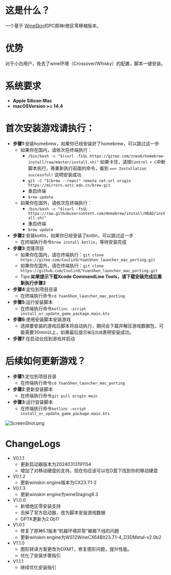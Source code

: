 # 这是什么？

一个基于 [WineSkin](https://github.com/Gcenx/WineskinServer)的PC原神/绝区零移植版本。

# 优势

对于小白用户，免去了wine环境（Crossover/Whisky）的配置，脚本一键安装。

# 系统要求

+ **Apple Silicon Mac**  
+ **macOSVersion >= 14.4**

# 首次安装游戏请执行：

+ **步骤1**:安装homebrew，如果你已经安装好了homebrew，可以跳过这一步
  + 如果你在国内，请依次在终端执行：
    + `/bin/bash -c "$(curl -fsSL https://gitee.com/ineo6/homebrew-install/raw/master/install.sh)"` 如果卡住，请按`Control + C`中断脚本执行，再重新执行前面的命令，看到 `==> Installation successful!` 说明安装成功
    + `git -C "$(brew --repo)" remote set-url origin https://mirrors.ustc.edu.cn/brew.git`
    + 重启终端
    + `brew update`
  + 如果你在国外，请依次在终端执行：
    + `/bin/bash -c "$(curl -fsSL https://raw.githubusercontent.com/Homebrew/install/HEAD/install.sh)"`
    + 重启终端
    + `brew update`
+ **步骤2**:安装kotlin，如果你已经安装了kotlin，可以跳过这一步
  + 在终端执行命令`brew install kotlin`，等待安装完成
+ **步骤3**:克隆项目
  + 如果你在国内，请在终端执行：`git clone https://gitee.com/Coulin9/YuanShen_launcher_mac_porting.git`
  + 如果你在国外，请在终端执行：`git clone https://github.com/Coulin9/YuanShen_launcher_mac_porting.git`
  + Tips:**如果提示下载Xcode CommandLine Tools，请下载安装完成后重新执行步骤3**
+ **步骤4**:定位到项目目录
  + 在终端执行命令`cd YuanShen_launcher_mac_porting`
+ **步骤5**:运行安装脚本
  + 在终端执行命令`kotlinc -script install_or_update_game_package.main.kts`
+ **步骤6**:使用安装脚本安装游戏
  + 选择要安装的游戏后脚本将自动执行，期间会下载并解压游戏数据包，可能需要30min以上，如果最后提示`解压完成`表明安装成功。
+ **步骤7**:在启动台找到游戏并启动

# 后续如何更新游戏？

+ **步骤1**:定位到项目目录
  + 在终端执行命令`cd YuanShen_launcher_mac_porting`
+ **步骤2**:更新安装脚本
  + 在终端执行命令`git pull origin main`
+ **步骤3**:运行安装脚本
  + 在终端执行命令`kotlinc -script install_or_update_game_package.main.kts`

![ScreenShot.png](ScreenShot.png)

# ChangeLogs
+ V0.1.1
    + 更新启动器版本为20240313191154
    + 增加了对移动硬盘的支持，现在你应该可以在D盘下找到你的移动硬盘
+ V0.1.2
    + 更新winskin engine版本为CX23.7.1-2
+ V0.1.3
    + 更新winskin engine为wineStaging9.3
+ V1.0.0
  + 新增绝区零安装支持
  + 去掉了官方启动器，改为脚本安装游戏数据
  + GPTK更新为2.0b11
+ V1.0.1
  + 修复了原神5.1版本“机器环境异常”被踢下线的问题
  + 更新winskin engine为WS12WineCX64Bit23.7.1-4_D3DMetal-v2.0b2
+ V1.1.0
  + 图形转译方案更改为DXMT，修复图形问题，提升性能。
  + 优化了安装步骤指引
+ V1.1.1
  + 继续优化安装指引
